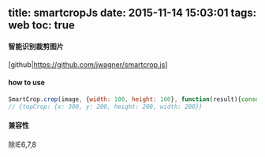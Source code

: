 title: smartcropJs
date: 2015-11-14 15:03:01
tags: web
toc: true
---
#### 智能识别裁剪图片
[github|https://github.com/jwagner/smartcrop.js]

#### how to use
```javascript
SmartCrop.crop(image, {width: 100, height: 100}, function(result){console.log(result);});
// {topCrop: {x: 300, y: 200, height: 200, width: 200}}
```
<!--more-->

#### 兼容性
除IE6,7,8
